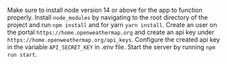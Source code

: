 Make sure to install node version 14 or above for the app to function properly.
Install `node_modules` by navigating to the root directory of the project and run `npm install` and for yarn `yarn install`.
Create an user on the portal `https://home.openweathermap.org` and create an api key under `https://home.openweathermap.org/api_keys`.
Configure the created api key in the variable `API_SECRET_KEY` in .env file.
Start the server by running `npm run start`.

